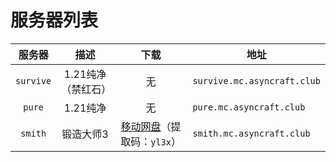 ---
---

# 服务器列表

|   服务器   |      描述       |                                  下载                                  | 地址                         |
| :--------: | :-------------: | :--------------------------------------------------------------------: | ---------------------------- |
| `survive`  |    1.21纯净（禁红石）     |                                   无                                   | `survive.mc.asyncraft.club`  |
|   `pure`   |   1.21纯净    |                                   无                                   | `pure.mc.asyncraft.club`     |
|   `smith`   |  锻造大师3  | [移动网盘](https://caiyun.139.com/m/i?2gov3vgMV8Te9)（提取码：`yl3x`） | `smith.mc.asyncraft.club` |
